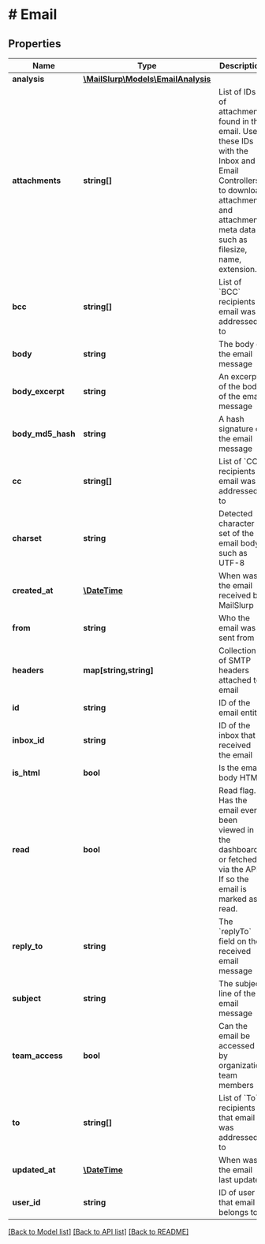 # # Email

## Properties

Name | Type | Description | Notes
------------ | ------------- | ------------- | -------------
**analysis** | [**\MailSlurp\Models\EmailAnalysis**](EmailAnalysis) |  | [optional] 
**attachments** | **string[]** | List of IDs of attachments found in the email. Use these IDs with the Inbox and Email Controllers to download attachments and attachment meta data such as filesize, name, extension. | [optional] 
**bcc** | **string[]** | List of &#x60;BCC&#x60; recipients email was addressed to | [optional] 
**body** | **string** | The body of the email message | [optional] 
**body_excerpt** | **string** | An excerpt of the body of the email message | [optional] 
**body_md5_hash** | **string** | A hash signature of the email message | [optional] 
**cc** | **string[]** | List of &#x60;CC&#x60; recipients email was addressed to | [optional] 
**charset** | **string** | Detected character set of the email body such as UTF-8 | [optional] 
**created_at** | [**\DateTime**](\DateTime) | When was the email received by MailSlurp | [optional] 
**from** | **string** | Who the email was sent from | [optional] 
**headers** | **map[string,string]** | Collection of SMTP headers attached to email | [optional] 
**id** | **string** | ID of the email entity | [optional] 
**inbox_id** | **string** | ID of the inbox that received the email | [optional] 
**is_html** | **bool** | Is the email body HTML | [optional] 
**read** | **bool** | Read flag. Has the email ever been viewed in the dashboard or fetched via the API? If so the email is marked as read. | [optional] 
**reply_to** | **string** | The &#x60;replyTo&#x60; field on the received email message | [optional] 
**subject** | **string** | The subject line of the email message | [optional] 
**team_access** | **bool** | Can the email be accessed by organization team members | [optional] 
**to** | **string[]** | List of &#x60;To&#x60; recipients that email was addressed to | [optional] 
**updated_at** | [**\DateTime**](\DateTime) | When was the email last updated | [optional] 
**user_id** | **string** | ID of user that email belongs to | [optional] 

[[Back to Model list]](../../README#documentation-for-models) [[Back to API list]](../../README#documentation-for-api-endpoints) [[Back to README]](../../README)


